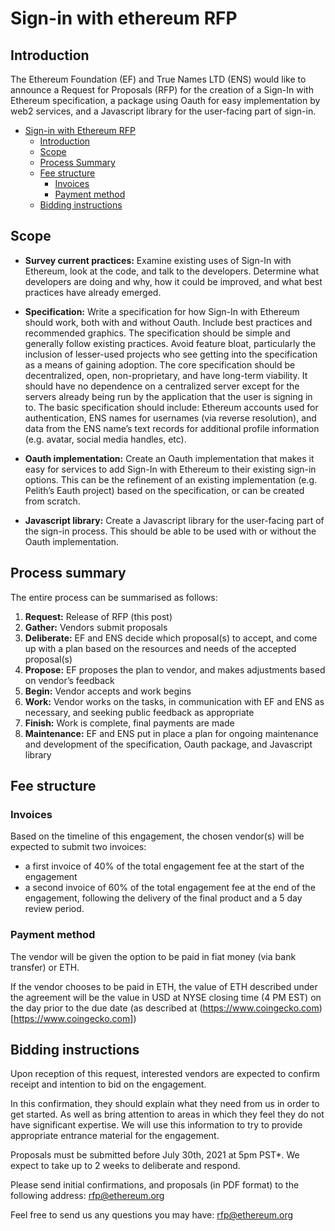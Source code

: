 # Sign-in with ethereum RFP

## Introduction

The Ethereum Foundation (EF) and True Names LTD (ENS) would like to announce a Request for Proposals (RFP) for the creation of a Sign-In with Ethereum specification, a package using Oauth for easy implementation by web2 services, and a Javascript library for the user-facing part of sign-in.

* [Sign-in with Ethereum RFP](https://notes.ethereum.org/@djrtwo/sign-in-with-ethereum-RFP#Sign-in-with-Ethereum-RFP)
  * [Introduction](https://notes.ethereum.org/@djrtwo/sign-in-with-ethereum-RFP#Introduction)
  * [Scope](https://notes.ethereum.org/@djrtwo/sign-in-with-ethereum-RFP#Scope)
  * [Process Summary](https://notes.ethereum.org/@djrtwo/sign-in-with-ethereum-RFP#Process-summary)
  * [Fee structure](https://notes.ethereum.org/@djrtwo/sign-in-with-ethereum-RFP#Fee-structure)
    * [Invoices](https://notes.ethereum.org/@djrtwo/sign-in-with-ethereum-RFP#Invoices)
    * [Payment method](https://notes.ethereum.org/@djrtwo/sign-in-with-ethereum-RFP#Payment-method)
   * [Bidding instructions](https://notes.ethereum.org/@djrtwo/sign-in-with-ethereum-RFP#Bidding-instructions)


## Scope

* **Survey current practices:** Examine existing uses of Sign-In with Ethereum, look at the code, and talk to the developers. Determine what developers are doing and why, how it could be improved, and what best practices have already emerged.

* **Specification:** Write a specification for how Sign-In with Ethereum should work, both with and without Oauth. Include best practices and recommended graphics. The specification should be simple and generally follow existing practices. Avoid feature bloat, particularly the inclusion of lesser-used projects who see getting into the specification as a means of gaining adoption. The core specification should be decentralized, open, non-proprietary, and have long-term viability. It should have no dependence on a centralized server except for the servers already being run by the application that the user is signing in to. The basic specification should include: Ethereum accounts used for authentication, ENS names for usernames (via reverse resolution), and data from the ENS name’s text records for additional profile information (e.g. avatar, social media handles, etc).

* **Oauth implementation:**  Create an Oauth implementation that makes it easy for services to add Sign-In with Ethereum to their existing sign-in options. This can be the refinement of an existing implementation (e.g. Pelith’s Eauth project) based on the specification, or can be created from scratch.

* **Javascript library:** Create a Javascript library for the user-facing part of the sign-in process. This should be able to be used with or without the Oauth implementation.

## Process summary

The entire process can be summarised as follows:

1. **Request:** Release of RFP (this post)
2. **Gather:** Vendors submit proposals
3. **Deliberate:** EF and ENS decide which proposal(s) to accept, and come up with a plan based on the resources and needs of the accepted proposal(s)
4. **Propose:** EF proposes the plan to vendor, and makes adjustments based on vendor’s feedback
5. **Begin:** Vendor accepts and work begins
6. **Work:** Vendor works on the tasks, in communication with EF and ENS as necessary, and seeking public feedback as appropriate
7. **Finish:** Work is complete, final payments are made
8. **Maintenance:** EF and ENS put in place a plan for ongoing maintenance and development of the specification, Oauth package, and Javascript library

## Fee structure

### Invoices

Based on the timeline of this engagement, the chosen vendor(s) will be expected to submit two invoices:

* a first invoice of 40% of the total engagement fee at the start of the engagement
* a second invoice of 60% of the total engagement fee at the end of the engagement, following the delivery of the final product and a 5 day review period.

### Payment method

The vendor will be given the option to be paid in fiat money (via bank transfer) or ETH.

If the vendor chooses to be paid in ETH, the value of ETH described under the agreement will be the value in USD at NYSE closing time (4 PM EST) on the day prior to the due date (as described at (https://www.coingecko.com)[https://www.coingecko.com])

## Bidding instructions

Upon reception of this request, interested vendors are expected to confirm receipt and intention to bid on the engagement.

In this confirmation, they should explain what they need from us in order to get started. As well as bring attention to areas in which they feel they do not have significant expertise. We will use this information to try to provide appropriate entrance material for the engagement.

Proposals must be submitted before July 30th, 2021 at 5pm PST*. We expect to take up to 2 weeks to deliberate and respond.

Please send initial confirmations, and proposals (in PDF format) to the following address: rfp@ethereum.org

Feel free to send us any questions you may have: rfp@ethereum.org

